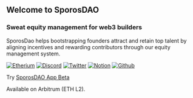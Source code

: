 ## Welcome to SporosDAO

### Sweat equity management for web3 builders

SporosDao helps bootstrapping founders attract and retain top talent by aligning incentives and rewarding contributors through our equity management system.

[![Etherium](https://img.shields.io/badge/Ethereum-3C3C3D?style=for-the-badge&logo=Ethereum&logoColor=white)](https://arbiscan.io/address/0x28feac06dc72188b385478b507f7c7a39a7026d5)
[![Discord](https://img.shields.io/badge/Discord-5865F2?style=for-the-badge&logo=discord&logoColor=white)](https://discord.gg/eu9fETXFS6)
[![Twitter](https://img.shields.io/badge/Twitter-%231DA1F2.svg?style=for-the-badge&logo=Twitter&logoColor=white)](https://twitter.com/sporosdao)
[![Notion](https://img.shields.io/badge/Notion-000000?style=for-the-badge&logo=notion&logoColor=white)](https://www.notion.so/SporosDAO-963e89779ebb45c5b717c478ef739627)
[![Github](https://img.shields.io/badge/GitHub-100000?style=for-the-badge&logo=github&logoColor=white)](https://github.com/SporosDAO)

Try [SporosDAO App Beta](https://app.sporosdao.xyz/)

Available on Arbitrum (ETH L2).
